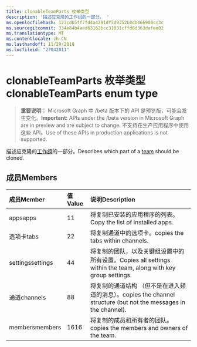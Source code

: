 ```yaml
---
title: clonableTeamParts 枚举类型
description: '描述应克隆的工作组的一部分。 '
ms.openlocfilehash: 123cdb5ff7fd4a4291df5d9352b0db466908cc3c
ms.sourcegitcommit: 334e84b4aed63162bcc31831cffd6d363dafee02
ms.translationtype: MT
ms.contentlocale: zh-CN
ms.lasthandoff: 11/29/2018
ms.locfileid: "27042811"
---
```

# <a name="clonableteamparts-enum-type"></a><span data-ttu-id="49c52-103">clonableTeamParts 枚举类型</span><span class="sxs-lookup"><span data-stu-id="49c52-103">clonableTeamParts enum type</span></span>

> <span data-ttu-id="49c52-104">**重要说明：** Microsoft Graph 中 /beta 版本下的 API 是预览版，可能会发生变化。</span><span class="sxs-lookup"><span data-stu-id="49c52-104">**Important:** APIs under the /beta version in Microsoft Graph are in preview and are subject to change.</span></span> <span data-ttu-id="49c52-105">不支持在生产应用程序中使用这些 API。</span><span class="sxs-lookup"><span data-stu-id="49c52-105">Use of these APIs in production applications is not supported.</span></span>

<span data-ttu-id="49c52-106">描述应克隆的[工作组](../resources/team.md)的一部分。</span><span class="sxs-lookup"><span data-stu-id="49c52-106">Describes which part of a [team](../resources/team.md) should be cloned.</span></span> 

## <a name="members"></a><span data-ttu-id="49c52-107">成员</span><span class="sxs-lookup"><span data-stu-id="49c52-107">Members</span></span>

| <span data-ttu-id="49c52-108">成员</span><span class="sxs-lookup"><span data-stu-id="49c52-108">Member</span></span> | <span data-ttu-id="49c52-109">值</span><span class="sxs-lookup"><span data-stu-id="49c52-109">Value</span></span>| <span data-ttu-id="49c52-110">说明</span><span class="sxs-lookup"><span data-stu-id="49c52-110">Description</span></span> |
|:---------------|:--------|:----------|
|<span data-ttu-id="49c52-111">apps</span><span class="sxs-lookup"><span data-stu-id="49c52-111">apps</span></span>|<span data-ttu-id="49c52-112">1</span><span class="sxs-lookup"><span data-stu-id="49c52-112">1</span></span>|<span data-ttu-id="49c52-113">将复制已安装的应用程序的列表。</span><span class="sxs-lookup"><span data-stu-id="49c52-113">Copy the list of installed apps.</span></span>|
|<span data-ttu-id="49c52-114">选项卡</span><span class="sxs-lookup"><span data-stu-id="49c52-114">tabs</span></span>|<span data-ttu-id="49c52-115">2</span><span class="sxs-lookup"><span data-stu-id="49c52-115">2</span></span>|<span data-ttu-id="49c52-116">将复制通道中的选项卡。</span><span class="sxs-lookup"><span data-stu-id="49c52-116">copies the tabs within channels.</span></span>|
|<span data-ttu-id="49c52-117">settings</span><span class="sxs-lookup"><span data-stu-id="49c52-117">settings</span></span>|<span data-ttu-id="49c52-118">4</span><span class="sxs-lookup"><span data-stu-id="49c52-118">4</span></span>|<span data-ttu-id="49c52-119">将复制的团队，以及关键组设置中的所有设置。</span><span class="sxs-lookup"><span data-stu-id="49c52-119">Copies all settings within the team, along with key group settings.</span></span>|
|<span data-ttu-id="49c52-120">通道</span><span class="sxs-lookup"><span data-stu-id="49c52-120">channels</span></span>|<span data-ttu-id="49c52-121">8</span><span class="sxs-lookup"><span data-stu-id="49c52-121">8</span></span>|<span data-ttu-id="49c52-122">将复制的通道结构 （但不是在进入频道的消息）。</span><span class="sxs-lookup"><span data-stu-id="49c52-122">copies the channel structure (but not the messages in the channel).</span></span>|
|<span data-ttu-id="49c52-123">members</span><span class="sxs-lookup"><span data-stu-id="49c52-123">members</span></span>|<span data-ttu-id="49c52-124">16</span><span class="sxs-lookup"><span data-stu-id="49c52-124">16</span></span>|<span data-ttu-id="49c52-125">将复制的成员和所有者的团队。</span><span class="sxs-lookup"><span data-stu-id="49c52-125">copies the members and owners of the team.</span></span>|
